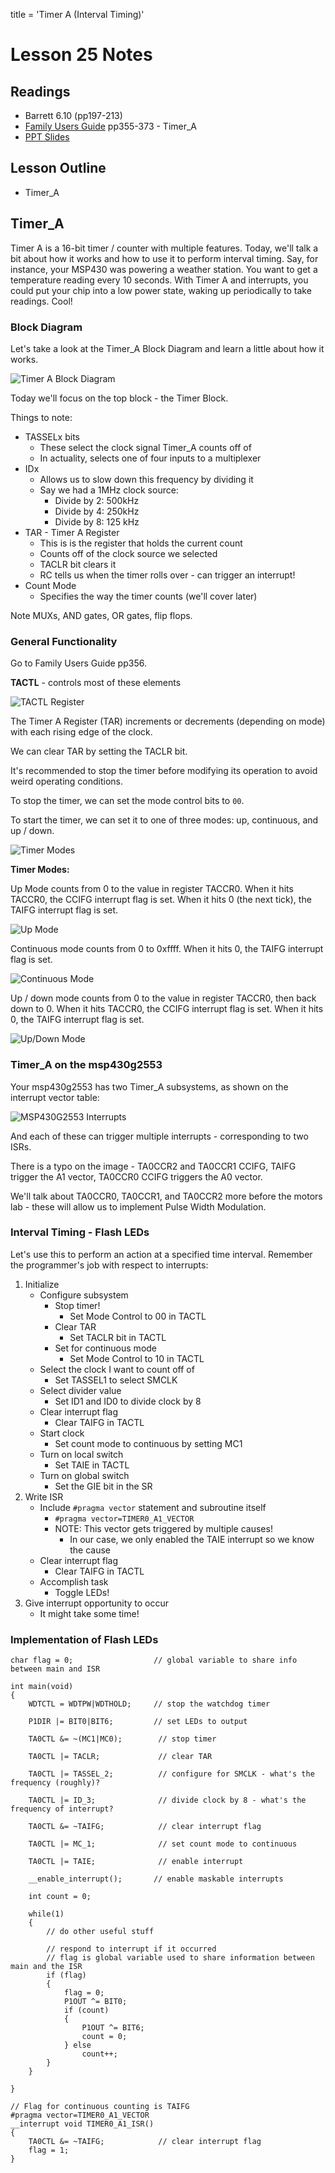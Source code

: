 title = 'Timer A (Interval Timing)'

# Lesson 25 Notes

## Readings
- Barrett 6.10 (pp197-213)
- [Family Users Guide](/382/datasheets) pp355-373 - Timer_A
- [PPT Slides](Lsn25.pptx)

## Lesson Outline

- Timer_A


## Timer_A

Timer A is a 16-bit timer / counter with multiple features.  Today, we'll talk a bit about how it works and how to use it to perform interval timing.  Say, for instance, your MSP430 was powering a weather station.  You want to get a temperature reading every 10 seconds.  With Timer A and interrupts, you could put your chip into a low power state, waking up periodically to take readings.  Cool!

### Block Diagram

Let's take a look at the Timer_A Block Diagram and learn a little about how it works.

![Timer A Block Diagram](timerA_block_diagram.jpg)

Today we'll focus on the top block - the Timer Block.

Things to note:

- TASSELx bits
    - These select the clock signal Timer_A counts off of
    - In actuality, selects one of four inputs to a multiplexer
- IDx
    - Allows us to slow down this frequency by dividing it
    - Say we had a 1MHz clock source:
        - Divide by 2: 500kHz
        - Divide by 4: 250kHz
        - Divide by 8: 125 kHz
- TAR - Timer A Register
    - This is is the register that holds the current count
    - Counts off of the clock source we selected
    - TACLR bit clears it
    - RC tells us when the timer rolls over - can trigger an interrupt!
- Count Mode
    - Specifies the way the timer counts (we'll cover later)

Note MUXs, AND gates, OR gates, flip flops.

### General Functionality

Go to Family Users Guide pp356.

**TACTL** - controls most of these elements

![TACTL Register](TACTL.jpg)

The Timer A Register (TAR) increments or decrements (depending on mode) with each rising edge of the clock.

We can clear TAR by setting the TACLR bit.

It's recommended to stop the timer before modifying its operation to avoid weird operating conditions.

To stop the timer, we can set the mode control bits to `00`.

To start the timer, we can set it to one of three modes: up, continuous, and up / down.

![Timer Modes](timer_modes.jpg)

**Timer Modes:**

Up Mode counts from 0 to the value in register TACCR0.  When it hits TACCR0, the CCIFG interrupt flag is set.  When it hits 0 (the next tick), the TAIFG interrupt flag is set.

![Up Mode](timer_up_mode.jpg)

Continuous mode counts from 0 to 0xffff.  When it hits 0, the TAIFG interrupt flag is set.

![Continuous Mode](timer_continuous_mode.jpg)

Up / down mode counts from 0 to the value in register TACCR0, then back down to 0.  When it hits TACCR0, the CCIFG interrupt flag is set.  When it hits 0, the TAIFG interrupt flag is set.

![Up/Down Mode](timer_up_down_mode.jpg)

### Timer_A on the msp430g2553

Your msp430g2553 has two Timer_A subsystems, as shown on the interrupt vector table:

![MSP430G2553 Interrupts](MSP430G2553_interrupts.jpg)

And each of these can trigger multiple interrupts - corresponding to two ISRs.

There is a typo on the image - TA0CCR2 and TA0CCR1 CCIFG, TAIFG trigger the A1 vector, TA0CCR0 CCIFG triggers the A0 vector.

We'll talk about TA0CCR0, TA0CCR1, and TA0CCR2 more before the motors lab - these will allow us to implement Pulse Width Modulation.

### Interval Timing - Flash LEDs

Let's use this to perform an action at a specified time interval.  Remember the programmer's job with respect to interrupts:

1. Initialize
    - Configure subsystem
        - Stop timer!
            - Set Mode Control to 00 in TACTL
        - Clear TAR
            - Set TACLR bit in TACTL
        - Set for continuous mode
            - Set Mode Control to 10 in TACTL
	- Select the clock I want to count off of
		- Set TASSEL1 to select SMCLK
	- Select divider value
		- Set ID1 and ID0 to divide clock by 8
    - Clear interrupt flag
        - Clear TAIFG in TACTL
	- Start clock
		- Set count mode to continuous by setting MC1
    - Turn on local switch
        - Set TAIE in TACTL
    - Turn on global switch
        - Set the GIE bit in the SR
2. Write ISR
    - Include `#pragma vector` statement and subroutine itself
        - `#pragma vector=TIMER0_A1_VECTOR` 
        - NOTE: This vector gets triggered by multiple causes!
            - In our case, we only enabled the TAIE interrupt so we know the cause
    - Clear interrupt flag
        - Clear TAIFG in TACTL
    - Accomplish task
        - Toggle LEDs!
3. Give interrupt opportunity to occur
    - It might take some time!

### Implementation of Flash LEDs

```
char flag = 0;                  // global variable to share info between main and ISR

int main(void)
{
    WDTCTL = WDTPW|WDTHOLD;     // stop the watchdog timer

    P1DIR |= BIT0|BIT6;         // set LEDs to output 

    TA0CTL &= ~(MC1|MC0);        // stop timer

    TA0CTL |= TACLR;             // clear TAR

    TA0CTL |= TASSEL_2;          // configure for SMCLK - what's the frequency (roughly)?

    TA0CTL |= ID_3;    		     // divide clock by 8 - what's the frequency of interrupt?

    TA0CTL &= ~TAIFG;            // clear interrupt flag

    TA0CTL |= MC_1;              // set count mode to continuous

    TA0CTL |= TAIE;              // enable interrupt

    __enable_interrupt();       // enable maskable interrupts

    int count = 0;

    while(1)
    {
        // do other useful stuff

        // respond to interrupt if it occurred
        // flag is global variable used to share information between main and the ISR
        if (flag)
        {
            flag = 0;
            P1OUT ^= BIT0;
            if (count)
            {
                P1OUT ^= BIT6;
                count = 0;
            } else
                count++;
        }
    }

}

// Flag for continuous counting is TAIFG
#pragma vector=TIMER0_A1_VECTOR
__interrupt void TIMER0_A1_ISR()
{
    TA0CTL &= ~TAIFG;            // clear interrupt flag
    flag = 1;
}
```


